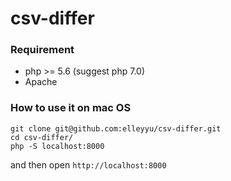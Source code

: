 # csv-differ


### Requirement

* php >= 5.6 (suggest php 7.0)
* Apache


### How to use it on mac OS

```
git clone git@github.com:elleyyu/csv-differ.git
cd csv-differ/
php -S localhost:8000
```

and then open `http://localhost:8000`


